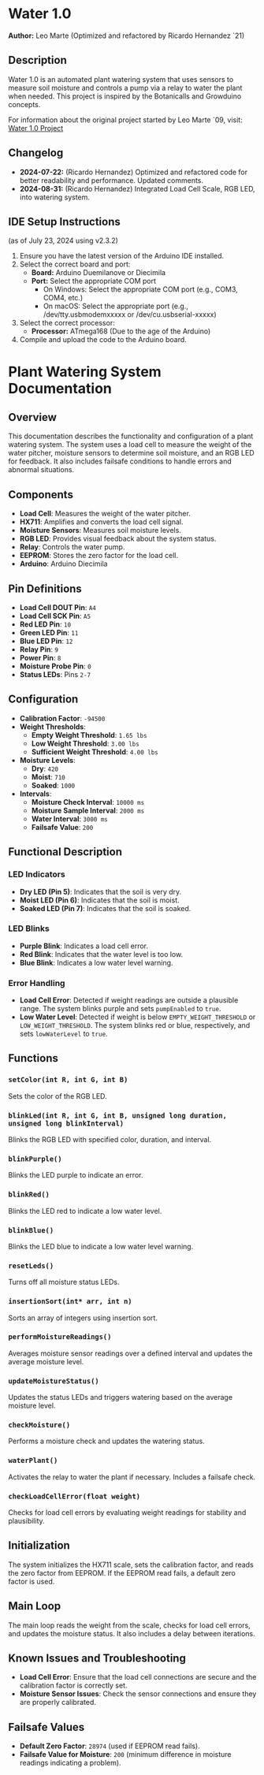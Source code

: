 # Water 1.0

**Author:** Leo Marte (Optimized and refactored by Ricardo Hernandez `21)

## Description

Water 1.0 is an automated plant watering system that uses sensors to measure soil moisture and controls a pump via a relay to water the plant when needed. This project is inspired by the Botanicalls and Growduino concepts.

For information about the original project started by Leo Marte `09, visit: [Water 1.0 Project](http://cs.gettysburg.edu/~tneller/cs450/08fa/Physical_Computing/Plant_Watering.html)

## Changelog

- **2024-07-22:** (Ricardo Hernandez) Optimized and refactored code for better readability and performance. Updated comments.
- **2024-08-31:** (Ricardo Hernandez) Integrated Load Cell Scale, RGB LED, into watering system.

## IDE Setup Instructions

(as of July 23, 2024 using v2.3.2)

1. Ensure you have the latest version of the Arduino IDE installed.
2. Select the correct board and port:
   - **Board:** Arduino Duemilanove or Diecimila
   - **Port:** Select the appropriate COM port
     - On Windows: Select the appropriate COM port (e.g., COM3, COM4, etc.)
     - On macOS: Select the appropriate port (e.g., /dev/tty.usbmodemxxxxx or /dev/cu.usbserial-xxxxx)
3. Select the correct processor:
   - **Processor:** ATmega168 (Due to the age of the Arduino)
4. Compile and upload the code to the Arduino board.

# Plant Watering System Documentation

## Overview
This documentation describes the functionality and configuration of a plant watering system. The system uses a load cell to measure the weight of the water pitcher, moisture sensors to determine soil moisture, and an RGB LED for feedback. It also includes failsafe conditions to handle errors and abnormal situations.

## Components
- **Load Cell**: Measures the weight of the water pitcher.
- **HX711**: Amplifies and converts the load cell signal.
- **Moisture Sensors**: Measures soil moisture levels.
- **RGB LED**: Provides visual feedback about the system status.
- **Relay**: Controls the water pump.
- **EEPROM**: Stores the zero factor for the load cell.
- **Arduino**: Arduino Diecimila

## Pin Definitions
- **Load Cell DOUT Pin**: `A4`
- **Load Cell SCK Pin**: `A5`
- **Red LED Pin**: `10`
- **Green LED Pin**: `11`
- **Blue LED Pin**: `12`
- **Relay Pin**: `9`
- **Power Pin**: `8`
- **Moisture Probe Pin**: `0`
- **Status LEDs**: Pins `2-7`

## Configuration
- **Calibration Factor**: `-94500`
- **Weight Thresholds**:
  - **Empty Weight Threshold**: `1.65 lbs`
  - **Low Weight Threshold**: `3.00 lbs`
  - **Sufficient Weight Threshold**: `4.00 lbs`
- **Moisture Levels**:
  - **Dry**: `420`
  - **Moist**: `710`
  - **Soaked**: `1000`
- **Intervals**:
  - **Moisture Check Interval**: `10000 ms`
  - **Moisture Sample Interval**: `2000 ms`
  - **Water Interval**: `3000 ms`
  - **Failsafe Value**: `200`

## Functional Description
### LED Indicators
- **Dry LED (Pin 5)**: Indicates that the soil is very dry.
- **Moist LED (Pin 6)**: Indicates that the soil is moist.
- **Soaked LED (Pin 7)**: Indicates that the soil is soaked.

### LED Blinks
- **Purple Blink**: Indicates a load cell error.
- **Red Blink**: Indicates that the water level is too low.
- **Blue Blink**: Indicates a low water level warning.

### Error Handling
- **Load Cell Error**: Detected if weight readings are outside a plausible range. The system blinks purple and sets `pumpEnabled` to `true`.
- **Low Water Level**: Detected if weight is below `EMPTY_WEIGHT_THRESHOLD` or `LOW_WEIGHT_THRESHOLD`. The system blinks red or blue, respectively, and sets `lowWaterLevel` to `true`.

## Functions
### `setColor(int R, int G, int B)`
Sets the color of the RGB LED.

### `blinkLed(int R, int G, int B, unsigned long duration, unsigned long blinkInterval)`
Blinks the RGB LED with specified color, duration, and interval.

### `blinkPurple()`
Blinks the LED purple to indicate an error.

### `blinkRed()`
Blinks the LED red to indicate a low water level.

### `blinkBlue()`
Blinks the LED blue to indicate a low water level warning.

### `resetLeds()`
Turns off all moisture status LEDs.

### `insertionSort(int* arr, int n)`
Sorts an array of integers using insertion sort.

### `performMoistureReadings()`
Averages moisture sensor readings over a defined interval and updates the average moisture level.

### `updateMoistureStatus()`
Updates the status LEDs and triggers watering based on the average moisture level.

### `checkMoisture()`
Performs a moisture check and updates the watering status.

### `waterPlant()`
Activates the relay to water the plant if necessary. Includes a failsafe check.

### `checkLoadCellError(float weight)`
Checks for load cell errors by evaluating weight readings for stability and plausibility.

## Initialization
The system initializes the HX711 scale, sets the calibration factor, and reads the zero factor from EEPROM. If the EEPROM read fails, a default zero factor is used.

## Main Loop
The main loop reads the weight from the scale, checks for load cell errors, and updates the moisture status. It also includes a delay between iterations.

## Known Issues and Troubleshooting
- **Load Cell Error**: Ensure that the load cell connections are secure and the calibration factor is correctly set.
- **Moisture Sensor Issues**: Check the sensor connections and ensure they are properly calibrated.

## Failsafe Values
- **Default Zero Factor**: `28974` (used if EEPROM read fails).
- **Failsafe Value for Moisture**: `200` (minimum difference in moisture readings indicating a problem).

